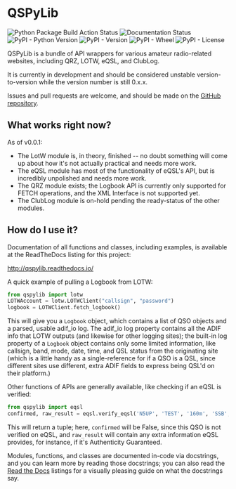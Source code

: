 # QSPyLib
![Python Package Build Action Status](https://github.com/JayToTheAy/QSPy/actions/workflows/python-package.yml/badge.svg)
![Documentation Status](https://readthedocs.org/projects/qspylib/badge/?version=latest)
![PyPI - Python Version](https://img.shields.io/pypi/pyversions/qspylib)
![PyPI - Version](https://img.shields.io/pypi/v/qspylib)
![PyPI - Wheel](https://img.shields.io/pypi/wheel/qspylib)
![PyPI - License](https://img.shields.io/pypi/l/qspylib)

QSPyLib is a bundle of API wrappers for various amateur radio-related websites, including QRZ, LOTW, eQSL, and ClubLog.

It is currently in development and should be considered unstable version-to-version while the version number is still 0.x.x.

Issues and pull requests are welcome, and should be made on the [GitHub repository](https://github.com/jaytotheay/qspy).

## What works right now?

As of v0.0.1:

* The LotW module is, in theory, finished -- no doubt something will come up about how it's not actually practical and needs more work.
* The eQSL module has most of the functionality of eQSL's API, but is incredibly unpolished and needs more work.
* The QRZ module exists; the Logbook API is currently only supported for FETCH operations, and the XML Interface is not supported yet.
* The ClubLog module is on-hold pending the ready-status of the other modules.

## How do I use it?

Documentation of all functions and classes, including examples, is available at the ReadTheDocs listing for this project:

http://qspylib.readthedocs.io/

A quick example of pulling a Logbook from LOTW:

```py
from qspylib import lotw
LOTWAccount = lotw.LOTWClient("callsign", "password")
logbook = LOTWClient.fetch_logbook()
```
This will give you a `Logbook` object, which contains a list of QSO objects and a parsed, usable adif_io log. The adif_io log property contains all the ADIF info that LOTW outputs (and likewise for other logging sites); the built-in log property of a `Logbook` object contains only some limited information, like callsign, band, mode, date, time, and QSL status from the originating site (which is a little handy as a single-reference for if a QSO is a QSL, since different sites use different, extra ADIF fields to express being QSL'd on their platform.)

Other functions of APIs are generally available, like checking if an eQSL is verified:

```py
from qspylib import eqsl
confirmed, raw_result = eqsl.verify_eqsl('N5UP', 'TEST', '160m', 'SSB', '01/01/2000')
```
This will return a tuple; here, `confirmed` will be False, since this QSO is not verified on eQSL, and `raw_result` will contain any extra information eQSL provides, for instance, if it's Authenticity Guaranteed.

Modules, functions, and classes are documented in-code via docstrings, and you can learn more by reading those docstrings; you can also read the [Read the Docs](http://qspylib.readthedocs.io/) listings for a visually pleasing guide on what the docstrings say.
